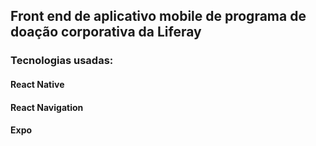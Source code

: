 ## Front end de aplicativo mobile de programa de doação corporativa da Liferay

### Tecnologias usadas:

#### React Native
#### React Navigation
#### Expo
